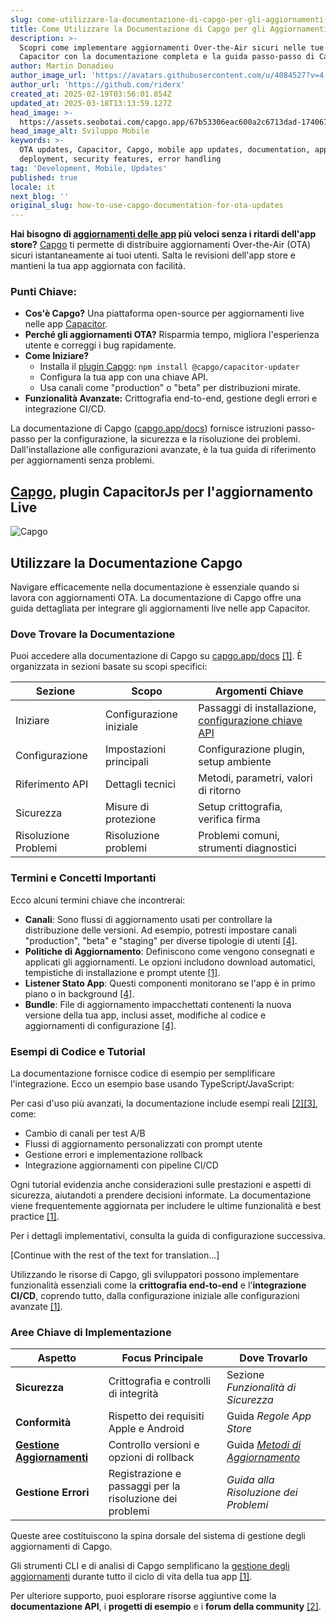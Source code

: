 ```yaml
---
slug: come-utilizzare-la-documentazione-di-capgo-per-gli-aggiornamenti-ota
title: Come Utilizzare la Documentazione di Capgo per gli Aggiornamenti OTA
description: >-
  Scopri come implementare aggiornamenti Over-the-Air sicuri nelle tue app
  Capacitor con la documentazione completa e la guida passo-passo di Capgo.
author: Martin Donadieu
author_image_url: 'https://avatars.githubusercontent.com/u/4084527?v=4'
author_url: 'https://github.com/riderx'
created_at: 2025-02-19T03:56:01.854Z
updated_at: 2025-03-18T13:13:59.127Z
head_image: >-
  https://assets.seobotai.com/capgo.app/67b53306eac600a2c6713dad-1740671704703.jpg
head_image_alt: Sviluppo Mobile
keywords: >-
  OTA updates, Capacitor, Capgo, mobile app updates, documentation, app
  deployment, security features, error handling
tag: 'Development, Mobile, Updates'
published: true
locale: it
next_blog: ''
original_slug: how-to-use-capgo-documentation-for-ota-updates
---
```

**Hai bisogno di [aggiornamenti delle app](https://capgo.app/plugins/capacitor-updater/) più veloci senza i ritardi dell'app store?** [Capgo](https://capgo.app/) ti permette di distribuire aggiornamenti Over-the-Air (OTA) sicuri istantaneamente ai tuoi utenti. Salta le revisioni dell'app store e mantieni la tua app aggiornata con facilità.

### Punti Chiave:

-   **Cos'è Capgo?** Una piattaforma open-source per aggiornamenti live nelle app [Capacitor](https://capacitorjs.com/).
-   **Perché gli aggiornamenti OTA?** Risparmia tempo, migliora l'esperienza utente e correggi i bug rapidamente.
-   **Come Iniziare?**
    -   Installa il [plugin Capgo](https://capgo.app/plugins/): `npm install @capgo/capacitor-updater`
    -   Configura la tua app con una chiave API.
    -   Usa canali come "production" o "beta" per distribuzioni mirate.
-   **Funzionalità Avanzate:** Crittografia end-to-end, gestione degli errori e integrazione CI/CD.

La documentazione di Capgo ([capgo.app/docs](https://capgo.app/docs)) fornisce istruzioni passo-passo per la configurazione, la sicurezza e la risoluzione dei problemi. Dall'installazione alle configurazioni avanzate, è la tua guida di riferimento per aggiornamenti senza problemi.

## [Capgo](https://capgo.app/), plugin CapacitorJs per l'aggiornamento Live

![Capgo](https://mars-images.imgix.net/seobot/screenshots/capgo.app-26aea05b7e2e737b790a9becb40f7bc5-2025-02-19.jpg?auto=compress)

<Steps>

## Utilizzare la Documentazione Capgo

Navigare efficacemente nella documentazione è essenziale quando si lavora con aggiornamenti OTA. La documentazione di Capgo offre una guida dettagliata per integrare gli aggiornamenti live nelle app Capacitor.

### Dove Trovare la Documentazione

Puoi accedere alla documentazione di Capgo su [capgo.app/docs](https://capgo.app/docs) [\[1\]](https://github.com/Cap-go/capacitor-updater). È organizzata in sezioni basate su scopi specifici:

| **Sezione** | **Scopo** | **Argomenti Chiave** |
| --- | --- | --- |
| Iniziare | Configurazione iniziale | Passaggi di installazione, [configurazione chiave API](https://capgo.app/docs/webapp/api-keys/) |
| Configurazione | Impostazioni principali | Configurazione plugin, setup ambiente |
| Riferimento API | Dettagli tecnici | Metodi, parametri, valori di ritorno |
| Sicurezza | Misure di protezione | Setup crittografia, verifica firma |
| Risoluzione Problemi | Risoluzione problemi | Problemi comuni, strumenti diagnostici |

### Termini e Concetti Importanti

Ecco alcuni termini chiave che incontrerai:

-   **Canali**: Sono flussi di aggiornamento usati per controllare la distribuzione delle versioni. Ad esempio, potresti impostare canali "production", "beta" e "staging" per diverse tipologie di utenti [\[4\]](https://www.indeed.com/career-advice/career-development/how-to-write-articles).
-   **Politiche di Aggiornamento**: Definiscono come vengono consegnati e applicati gli aggiornamenti. Le opzioni includono download automatici, tempistiche di installazione e prompt utente [\[1\]](https://github.com/Cap-go/capacitor-updater).
-   **Listener Stato App**: Questi componenti monitorano se l'app è in primo piano o in background [\[4\]](https://www.indeed.com/career-advice/career-development/how-to-write-articles).
-   **Bundle**: File di aggiornamento impacchettati contenenti la nuova versione della tua app, inclusi asset, modifiche al codice e aggiornamenti di configurazione [\[4\]](https://www.indeed.com/career-advice/career-development/how-to-write-articles).

### Esempi di Codice e Tutorial

La documentazione fornisce codice di esempio per semplificare l'integrazione. Ecco un esempio base usando TypeScript/JavaScript:

Per casi d'uso più avanzati, la documentazione include esempi reali [\[2\]](https://dev.to/arnosolo/ionic-appflow-live-update-alternative-55c3)[\[3\]](https://github.com/Cap-go/capgo), come:

-   Cambio di canali per test A/B
-   Flussi di aggiornamento personalizzati con prompt utente
-   Gestione errori e implementazione rollback
-   Integrazione aggiornamenti con pipeline CI/CD

Ogni tutorial evidenzia anche considerazioni sulle prestazioni e aspetti di sicurezza, aiutandoti a prendere decisioni informate. La documentazione viene frequentemente aggiornata per includere le ultime funzionalità e best practice [\[1\]](https://github.com/Cap-go/capacitor-updater).

Per i dettagli implementativi, consulta la guida di configurazione successiva.

[Continue with the rest of the text for translation...]

Utilizzando le risorse di Capgo, gli sviluppatori possono implementare funzionalità essenziali come la **crittografia end-to-end** e l'**integrazione CI/CD**, coprendo tutto, dalla configurazione iniziale alle configurazioni avanzate [\[1\]](https://github.com/Cap-go/capacitor-updater).

### Aree Chiave di Implementazione

| **Aspetto** | **Focus Principale** | **Dove Trovarlo** |
| --- | --- | --- |
| **Sicurezza** | Crittografia e controlli di integrità | Sezione _Funzionalità di Sicurezza_ |
| **Conformità** | Rispetto dei requisiti Apple e Android | Guida _Regole App Store_ |
| **[Gestione Aggiornamenti](https://capgo.app/docs/plugin/cloud-mode/manual-update/)** | Controllo versioni e opzioni di rollback | Guida _[Metodi di Aggiornamento](https://capgo.app/docs/plugin/cloud-mode/hybrid-update)_ |
| **Gestione Errori** | Registrazione e passaggi per la risoluzione dei problemi | _Guida alla Risoluzione dei Problemi_ |

Queste aree costituiscono la spina dorsale del sistema di gestione degli aggiornamenti di Capgo.

Gli strumenti CLI e di analisi di Capgo semplificano la [gestione degli aggiornamenti](https://capgo.app/docs/plugin/cloud-mode/manual-update/) durante tutto il ciclo di vita della tua app [\[1\]](https://github.com/Cap-go/capacitor-updater).

Per ulteriore supporto, puoi esplorare risorse aggiuntive come la **documentazione API**, i **progetti di esempio** e i **forum della community** [\[2\]](https://dev.to/arnosolo/ionic-appflow-live-update-alternative-55c3).
